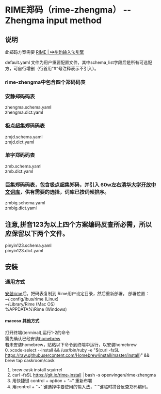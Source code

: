 # RIME郑码（rime-zhengma） -- Zhengma input method


## 说明
此郑码方案需要 [RIME | 中州韵输入法引擎](https://rime.im/)

default.yaml 文件为用户重要配置文件，其中schema_list字段后是所有可选配方，可自行增删（行首用“#”号注释表示不引入）。

### rime-zhengma中包含四个郑码码表
### 安静郑码码表
zhengma.schema.yaml  
zhengma.dict.yaml  
### 极点超集郑码码表
zmjd.schema.yaml  
zmjd.dict.yaml  
### 单字郑码码表
zmb.schema.yaml  
zmb.dict.yaml  
### 巨集郑码码表，包含极点超集郑码，并引入 60w左右[清华大学开放中文词库](http://thuocl.thunlp.org/)，供有需要的选择，词库已按词频排序。
zmbig.schema.yaml  
zmbig.dict.yaml  

## 注意,拼音123为以上四个方案编码反查所必需，所以应保留以下两个文件。
pinyin123.schema.yaml  
pinyin123.dict.yaml  


## 安裝
### 通用方式
[安装rime](https://rime.im/)后，把码表复制到 Rime用户设定目录，然后重新部署。
 部署位置：  
~/.config/ibus/rime  (Linux)  
~/Library/Rime  (Mac OS)  
%APPDATA%\Rime  (Windows)  

#### macosx 其他方式    
  打开终端(terminal),运行1-2的命令   
  需先确认已经安装[homebrew](https://brew.sh/index_zh-cn)  
  若未安装homebrew，贴粘以下命令到终端中运行，以安装homebrew    
0.  xcode-select --install && /usr/bin/ruby -e "$(curl -fsSL https://raw.githubusercontent.com/Homebrew/install/master/install)" && brew tap caskroom/cask   
1.  brew cask install squirrel  
2.  curl -fsSL https://git.io/rime-install | bash -s openvingen/rime-zhengma  
3.  用快捷键 control + option + “~” 重新布署    
4.  用control + “~” 键选择中要使用的输入法，“`”键临时拼音反查郑码编码。  
